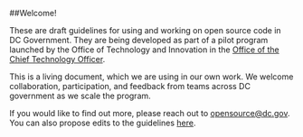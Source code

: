 ##Welcome! 

These are draft guidelines for using and working on open source code in DC Government. They are being developed as part of a pilot program launched by the Office of Technology and Innovation in the [Office of the Chief Technology Officer](http://octo.dc.gov).

This is a living document, which we are using in our own work. We welcome collaboration, participation, and feedback from teams across DC government as we scale the program. 

If you would like to find out more, please reach out to [opensource@dc.gov](opensource@dc.gov). You can also propose edits to the guidelines [here](https://github.com/dcgov/open-source-guidelines).